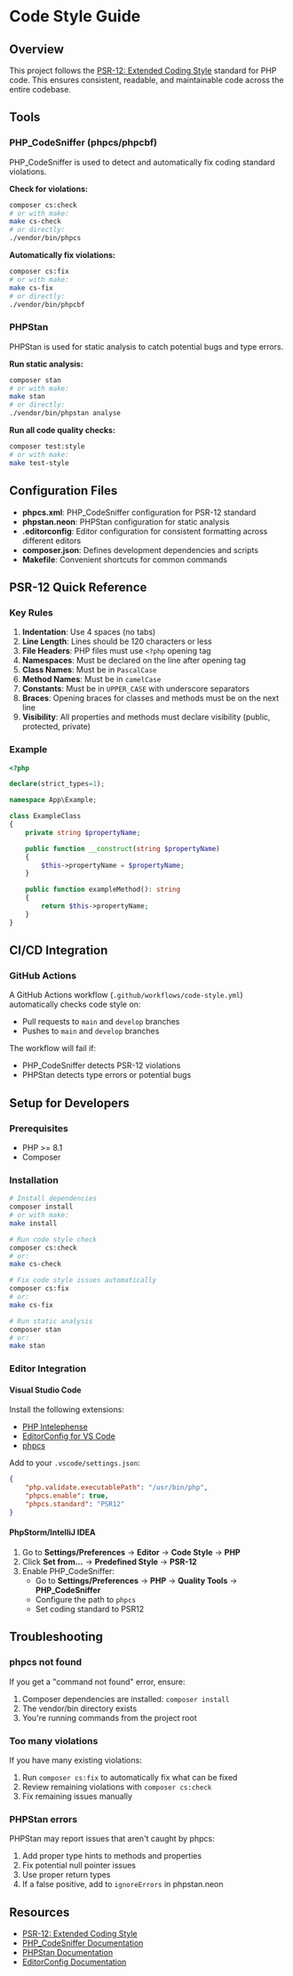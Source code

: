 # Code Style Guide

## Overview

This project follows the [PSR-12: Extended Coding Style](https://www.php-fig.org/psr/psr-12/) standard for PHP code. This ensures consistent, readable, and maintainable code across the entire codebase.

## Tools

### PHP_CodeSniffer (phpcs/phpcbf)

PHP_CodeSniffer is used to detect and automatically fix coding standard violations.

**Check for violations:**
```bash
composer cs:check
# or with make:
make cs-check
# or directly:
./vendor/bin/phpcs
```

**Automatically fix violations:**
```bash
composer cs:fix
# or with make:
make cs-fix
# or directly:
./vendor/bin/phpcbf
```

### PHPStan

PHPStan is used for static analysis to catch potential bugs and type errors.

**Run static analysis:**
```bash
composer stan
# or with make:
make stan
# or directly:
./vendor/bin/phpstan analyse
```

**Run all code quality checks:**
```bash
composer test:style
# or with make:
make test-style
```

## Configuration Files

- **phpcs.xml**: PHP_CodeSniffer configuration for PSR-12 standard
- **phpstan.neon**: PHPStan configuration for static analysis
- **.editorconfig**: Editor configuration for consistent formatting across different editors
- **composer.json**: Defines development dependencies and scripts
- **Makefile**: Convenient shortcuts for common commands

## PSR-12 Quick Reference

### Key Rules

1. **Indentation**: Use 4 spaces (no tabs)
2. **Line Length**: Lines should be 120 characters or less
3. **File Headers**: PHP files must use `<?php` opening tag
4. **Namespaces**: Must be declared on the line after opening tag
5. **Class Names**: Must be in `PascalCase`
6. **Method Names**: Must be in `camelCase`
7. **Constants**: Must be in `UPPER_CASE` with underscore separators
8. **Braces**: Opening braces for classes and methods must be on the next line
9. **Visibility**: All properties and methods must declare visibility (public, protected, private)

### Example

```php
<?php

declare(strict_types=1);

namespace App\Example;

class ExampleClass
{
    private string $propertyName;

    public function __construct(string $propertyName)
    {
        $this->propertyName = $propertyName;
    }

    public function exampleMethod(): string
    {
        return $this->propertyName;
    }
}
```

## CI/CD Integration

### GitHub Actions

A GitHub Actions workflow (`.github/workflows/code-style.yml`) automatically checks code style on:
- Pull requests to `main` and `develop` branches
- Pushes to `main` and `develop` branches

The workflow will fail if:
- PHP_CodeSniffer detects PSR-12 violations
- PHPStan detects type errors or potential bugs

## Setup for Developers

### Prerequisites

- PHP >= 8.1
- Composer

### Installation

```bash
# Install dependencies
composer install
# or with make:
make install

# Run code style check
composer cs:check
# or:
make cs-check

# Fix code style issues automatically
composer cs:fix
# or:
make cs-fix

# Run static analysis
composer stan
# or:
make stan
```

### Editor Integration

#### Visual Studio Code

Install the following extensions:
- [PHP Intelephense](https://marketplace.visualstudio.com/items?itemName=bmewburn.vscode-intelephense-client)
- [EditorConfig for VS Code](https://marketplace.visualstudio.com/items?itemName=EditorConfig.EditorConfig)
- [phpcs](https://marketplace.visualstudio.com/items?itemName=shevaua.phpcs)

Add to your `.vscode/settings.json`:
```json
{
    "php.validate.executablePath": "/usr/bin/php",
    "phpcs.enable": true,
    "phpcs.standard": "PSR12"
}
```

#### PhpStorm/IntelliJ IDEA

1. Go to **Settings/Preferences** → **Editor** → **Code Style** → **PHP**
2. Click **Set from...** → **Predefined Style** → **PSR-12**
3. Enable PHP_CodeSniffer:
   - Go to **Settings/Preferences** → **PHP** → **Quality Tools** → **PHP_CodeSniffer**
   - Configure the path to `phpcs`
   - Set coding standard to PSR12

## Troubleshooting

### phpcs not found

If you get a "command not found" error, ensure:
1. Composer dependencies are installed: `composer install`
2. The vendor/bin directory exists
3. You're running commands from the project root

### Too many violations

If you have many existing violations:
1. Run `composer cs:fix` to automatically fix what can be fixed
2. Review remaining violations with `composer cs:check`
3. Fix remaining issues manually

### PHPStan errors

PHPStan may report issues that aren't caught by phpcs:
1. Add proper type hints to methods and properties
2. Fix potential null pointer issues
3. Use proper return types
4. If a false positive, add to `ignoreErrors` in phpstan.neon

## Resources

- [PSR-12: Extended Coding Style](https://www.php-fig.org/psr/psr-12/)
- [PHP_CodeSniffer Documentation](https://github.com/squizlabs/PHP_CodeSniffer/wiki)
- [PHPStan Documentation](https://phpstan.org/user-guide/getting-started)
- [EditorConfig Documentation](https://editorconfig.org/)
